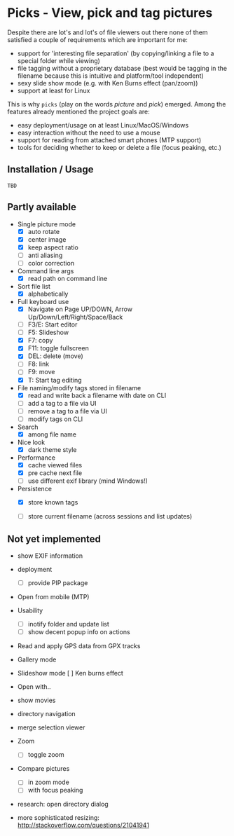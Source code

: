 Picks - View, pick and tag pictures
===================================

Despite there are lot's and lot's of file viewers out there none of them
satisfied a couple of requirements which are important for me:

- support for 'interesting file separation' (by copying/linking a file to a
  special folder while viewing)
- file tagging without a proprietary database (best would be tagging in the
  filename because this is intuitive and platform/tool independent)
- sexy slide show mode (e.g. with Ken Burns effect (pan/zoom))
- support at least for Linux

This is why `picks` (play on the words *picture* and *pick*) emerged. Among
the features already mentioned the project goals are:

- easy deployment/usage on at least Linux/MacOS/Windows
- easy interaction without the need to use a mouse
- support for reading from attached smart phones (MTP support)
- tools for deciding whether to keep or delete a file (focus peaking, etc.)


Installation / Usage
--------------------

`TBD`


Partly available
----------------

* Single picture mode
    - [x] auto rotate
    - [x] center image
    - [x] keep aspect ratio
    - [ ] anti aliasing
    - [ ] color correction

* Command line args
    - [x] read path on command line

* Sort file list
    - [x] alphabetically

* Full keyboard use
    - [x] Navigate on Page UP/DOWN, Arrow Up/Down/Left/Right/Space/Back
    - [ ] F3/E: Start editor
    - [ ] F5: Slideshow
    - [x] F7: copy
    - [x] F11: toggle fullscreen
    - [x] DEL: delete (move)
    - [ ] F8: link
    - [ ] F9: move
    - [x] T: Start tag editing

* File naming/modify tags stored in filename
    - [x] read and write back a filename with date on CLI
    - [ ] add a tag to a file via UI
    - [ ] remove a tag to a file via UI
    - [ ] modify tags on CLI

* Search
    - [x] among file name

* Nice look
    - [x] dark theme style

* Performance
    - [x] cache viewed files
    - [x] pre cache next file
    - [ ] use different exif library (mind Windows!)

* Persistence
    - [x] store known tags
    - [ ] store current filename (across sessions and list updates)


Not yet implemented
-------------------

* show EXIF information

 * deployment
    - [ ] provide PIP package

* Open from mobile (MTP)

* Usability
    - [ ] inotify folder and update list
    - [ ] show decent popup info on actions

* Read and apply GPS data from GPX tracks

* Gallery mode

* Slideshow mode
    [ ] Ken burns effect

* Open with..

* show movies

* directory navigation

* merge selection viewer

* Zoom
    - [ ] toggle zoom

* Compare pictures
    - [ ] in zoom mode
    - [ ] with focus peaking

* research: open directory dialog

* more sophisticated resizing:
    http://stackoverflow.com/questions/21041941
